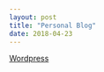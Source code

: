 ```yaml
---
layout: post
title: "Personal Blog"
date: 2018-04-23
---
```


<a href="www.delose.wordpress.com">Wordpress</a>
